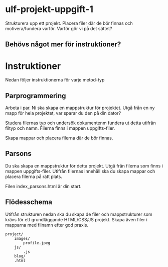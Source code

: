# ulf-projekt-uppgift-1

Strukturera upp ett projekt. Placera filer där de bör finnas och motivera/fundera varför.
Varför gör vi på det sättet?

## Behövs något mer för instruktioner?

# Instruktioner

Nedan följer instruktionerna för varje metod-typ

## Parprogrammering 

Arbeta i par. Ni ska skapa en mappstruktur för projektet.
Utgå från en ny mapp för hela projektet, var sparar du den på din dator?

Studera filernas typ och undersök dokumentenm fundera ut detta utifrån filtyp och namn.
Filerna finns i mappen uppgifts-filer.

Skapa mappar och placera filerna där de bör finnas.

## Parsons

Du ska skapa en mappstruktur för detta projekt.
Utgå från filerna som finns i mappen uppgifts-filer.
Utifrån filernas innehåll ska du skapa mappar och placera filerna på rätt plats.

Filen index_parsons.html är din start.

## Flödesschema

Utifrån strukturen nedan ska du skapa de filer och mappstrukturer som krävs för ett grundläggande HTML/CSS/JS projekt.
Skapa även filer i mapparna med filnamn efter god praxis.

```
project/
    images/
        profile.jpeg
    js/
        .js
    blog/
    .html
```

